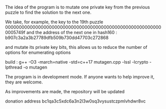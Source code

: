 The idea of ​​the program is to mutate one private key from the previous puzzle to find the solution to the next one.

We take, for example, the key to the 19th puzzle 0000000000000000000000000000000000000000000000000000000000005749f and the address of the next one in hash160 : b907c3a2a3b27789dfb509b730dd47703c272868

and mutate its private key bits, this allows us to reduce the number of options for enumerating options

build : g++ -O3 -march=native -std=c++17 mutagen.cpp -lssl -lcrypto -lpthread -o mutagen


The program is in development mode. If anyone wants to help improve it, they are welcome.

As improvements are made, the repository will be updated


donation address
bc1qa3c5xdc6a3n2l3w0sq3vysustczpmlvhdwr8vc
